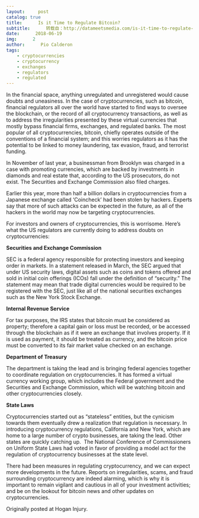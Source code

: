 ```yaml
---
layout:     post
catalog: true
title:      Is it Time to Regulate Bitcoin?
subtitle:      转载自：http://datameetsmedia.com/is-it-time-to-regulate-bitcoin/
date:      2018-06-19
img:      2
author:      Pio Calderon
tags:
    - cryptocurrencies
    - cryptocurrency
    - exchanges
    - regulators
    - regulated
---
```






In the financial space, anything unregulated and unregistered would cause doubts and uneasiness. In the case of cryptocurrencies, such as bitcoin, financial regulators all over the world have started to find ways to oversee the blockchain, or the record of all cryptocurrency transactions, as well as to address the irregularities presented by these virtual currencies that mostly bypass financial firms, exchanges, and regulated banks. The most popular of all cryptocurrencies, bitcoin, chiefly operates outside of the conventions of a financial system; and this worries regulators as it has the potential to be linked to money laundering, tax evasion, fraud, and terrorist funding.

In November of last year, a businessman from Brooklyn was charged in a case with promoting currencies, which are backed by investments in diamonds and real estate that, according to the US prosecutors, do not exist. The Securities and Exchange Commission also filed charges.

Earlier this year, more than half a billion dollars in cryptocurrencies from a Japanese exchange called ‘Coincheck’ had been stolen by hackers. Experts say that more of such attacks can be expected in the future, as all of the hackers in the world may now be targeting cryptocurrencies.

For investors and owners of cryptocurrencies, this is worrisome. Here’s what the US regulators are currently doing to address doubts on cryptocurrencies:

**Securities and Exchange Commission**

SEC is a federal agency responsible for protecting investors and keeping order in markets. In a statement released in March, the SEC argued that under US security laws, digital assets such as coins and tokens offered and sold in initial coin offerings (ICOs) fall under the definition of “security.” The statement may mean that trade digital currencies would be required to be registered with the SEC, just like all of the national securities exchanges such as the New York Stock Exchange.





**Internal Revenue Service**

For tax purposes, the IRS states that bitcoin must be considered as property; therefore a capital gain or loss must be recorded, or be accessed through the blockchain as if it were an exchange that involves property. If it is used as payment, it should be treated as currency, and the bitcoin price must be converted to its fair market value checked on an exchange.

**Department of Treasury**

The department is taking the lead and is bringing federal agencies together to coordinate regulation on cryptocurrencies. It has formed a virtual currency working group, which includes the Federal government and the Securities and Exchange Commission, which will be watching bitcoin and other cryptocurrencies closely.

**State Laws**

Cryptocurrencies started out as “stateless” entities, but the cynicism towards them eventually drew a realization that regulation is necessary. In introducing cryptocurrency regulations, California and New York, which are home to a large number of crypto businesses, are taking the lead. Other states are quickly catching up.  The National Conference of Commissioners on Uniform State Laws had voted in favor of providing a model act for the regulation of cryptocurrency businesses at the state level.

There had been measures in regulating cryptocurrency, and we can expect more developments in the future. Reports on irregularities, scams, and fraud surrounding cryptocurrency are indeed alarming, which is why it is important to remain vigilant and cautious in all of your investment activities; and be on the lookout for bitcoin news and other updates on cryptocurrencies.





Originally posted at Hogan Injury.

